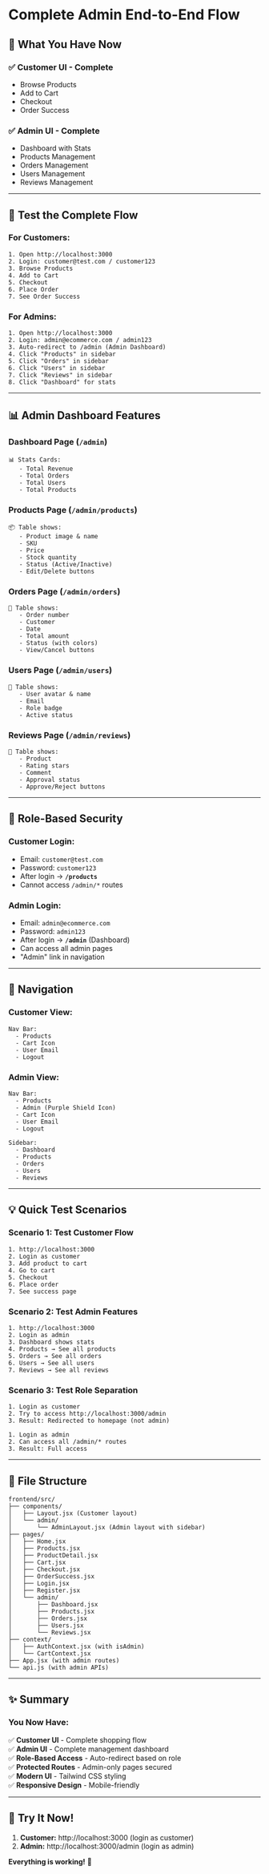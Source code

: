 # Complete Admin End-to-End Flow

## 🎯 What You Have Now

### ✅ **Customer UI** - Complete
- Browse Products
- Add to Cart
- Checkout
- Order Success

### ✅ **Admin UI** - Complete  
- Dashboard with Stats
- Products Management
- Orders Management
- Users Management
- Reviews Management

---

## 🚀 Test the Complete Flow

### **For Customers:**

```
1. Open http://localhost:3000
2. Login: customer@test.com / customer123
3. Browse Products
4. Add to Cart
5. Checkout
6. Place Order
7. See Order Success
```

### **For Admins:**

```
1. Open http://localhost:3000
2. Login: admin@ecommerce.com / admin123
3. Auto-redirect to /admin (Admin Dashboard)
4. Click "Products" in sidebar
5. Click "Orders" in sidebar
6. Click "Users" in sidebar
7. Click "Reviews" in sidebar
8. Click "Dashboard" for stats
```

---

## 📊 Admin Dashboard Features

### **Dashboard Page** (`/admin`)
```
📊 Stats Cards:
   - Total Revenue
   - Total Orders
   - Total Users
   - Total Products
```

### **Products Page** (`/admin/products`)
```
📦 Table shows:
   - Product image & name
   - SKU
   - Price
   - Stock quantity
   - Status (Active/Inactive)
   - Edit/Delete buttons
```

### **Orders Page** (`/admin/orders`)
```
🛒 Table shows:
   - Order number
   - Customer
   - Date
   - Total amount
   - Status (with colors)
   - View/Cancel buttons
```

### **Users Page** (`/admin/users`)
```
👥 Table shows:
   - User avatar & name
   - Email
   - Role badge
   - Active status
```

### **Reviews Page** (`/admin/reviews`)
```
💬 Table shows:
   - Product
   - Rating stars
   - Comment
   - Approval status
   - Approve/Reject buttons
```

---

## 🔐 Role-Based Security

### **Customer Login:**
- Email: `customer@test.com`
- Password: `customer123`
- After login → **`/products`**
- Cannot access `/admin/*` routes

### **Admin Login:**
- Email: `admin@ecommerce.com`
- Password: `admin123`
- After login → **`/admin`** (Dashboard)
- Can access all admin pages
- "Admin" link in navigation

---

## 🎨 Navigation

### **Customer View:**
```
Nav Bar:
  - Products
  - Cart Icon
  - User Email
  - Logout
```

### **Admin View:**
```
Nav Bar:
  - Products
  - Admin (Purple Shield Icon)
  - Cart Icon
  - User Email
  - Logout

Sidebar:
  - Dashboard
  - Products
  - Orders
  - Users
  - Reviews
```

---

## 💡 Quick Test Scenarios

### **Scenario 1: Test Customer Flow**
```
1. http://localhost:3000
2. Login as customer
3. Add product to cart
4. Go to cart
5. Checkout
6. Place order
7. See success page
```

### **Scenario 2: Test Admin Features**
```
1. http://localhost:3000
2. Login as admin
3. Dashboard shows stats
4. Products → See all products
5. Orders → See all orders
6. Users → See all users
7. Reviews → See all reviews
```

### **Scenario 3: Test Role Separation**
```
1. Login as customer
2. Try to access http://localhost:3000/admin
3. Result: Redirected to homepage (not admin)

1. Login as admin
2. Can access all /admin/* routes
3. Result: Full access
```

---

## 📂 File Structure

```
frontend/src/
├── components/
│   ├── Layout.jsx (Customer layout)
│   └── admin/
│       └── AdminLayout.jsx (Admin layout with sidebar)
├── pages/
│   ├── Home.jsx
│   ├── Products.jsx
│   ├── ProductDetail.jsx
│   ├── Cart.jsx
│   ├── Checkout.jsx
│   ├── OrderSuccess.jsx
│   ├── Login.jsx
│   ├── Register.jsx
│   └── admin/
│       ├── Dashboard.jsx
│       ├── Products.jsx
│       ├── Orders.jsx
│       ├── Users.jsx
│       └── Reviews.jsx
├── context/
│   ├── AuthContext.jsx (with isAdmin)
│   └── CartContext.jsx
├── App.jsx (with admin routes)
└── api.js (with admin APIs)
```

---

## ✨ Summary

### **You Now Have:**
✅ **Customer UI** - Complete shopping flow  
✅ **Admin UI** - Complete management dashboard  
✅ **Role-Based Access** - Auto-redirect based on role  
✅ **Protected Routes** - Admin-only pages secured  
✅ **Modern UI** - Tailwind CSS styling  
✅ **Responsive Design** - Mobile-friendly  

---

## 🎉 **Try It Now!**

1. **Customer:** http://localhost:3000 (login as customer)
2. **Admin:** http://localhost:3000/admin (login as admin)

**Everything is working!** 🚀

